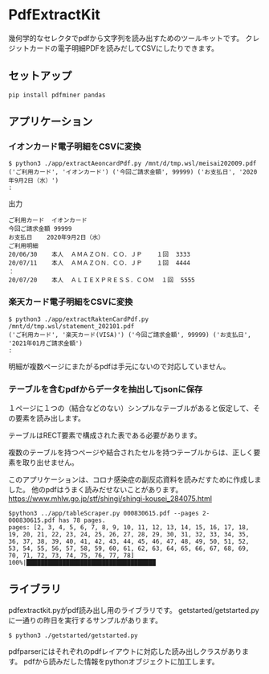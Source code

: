 # PdfExtractKit
幾何学的なセレクタでpdfから文字列を読み出すためのツールキットです。
クレジットカードの電子明細PDFを読みだしてCSVにしたりできます。

## セットアップ
```
pip install pdfminer pandas
```

## アプリケーション

### イオンカード電子明細をCSVに変換

```
$ python3 ./app/extractAeoncardPdf.py /mnt/d/tmp.wsl/meisai202009.pdf
('ご利用カード', 'イオンカード') ('今回ご請求金額', 99999) ('お支払日', '2020年9月2日（水）')
:
```

出力
```
ご利用カード	イオンカード
今回ご請求金額	99999
お支払日	2020年9月2日（水）
ご利用明細
20/06/30	本人	ＡＭＡＺＯＮ．ＣＯ．ＪＰ	１回	3333
20/07/11	本人	ＡＭＡＺＯＮ．ＣＯ．ＪＰ	１回	4444
：
20/07/20	本人	ＡＬＩＥＸＰＲＥＳＳ．ＣＯＭ	１回	5555
```

### 楽天カード電子明細をCSVに変換

```
$ python3 ./app/extractRaktenCardPdf.py /mnt/d/tmp.wsl/statement_202101.pdf
('ご利用カード', '楽天カード(VISA)') ('今回ご請求金額', 99999) ('お支払日', '2021年01月ご請求金額')
:
```

明細が複数ページにまたがるpdfは手元にないので対応していません。

### テーブルを含むpdfからデータを抽出してjsonに保存

１ページに１つの（結合などのない）シンプルなテーブルがあると仮定して、その要素を読み出します。

テーブルはRECT要素で構成された表である必要があります。

複数のテーブルを持つページや結合されたセルを持つテーブルからは、正しく要素を取り出せません。

このアプリケーションは、コロナ感染症の副反応資料を読みだすために作成しました。
他のpdfはうまく読みだせないことがあります。
https://www.mhlw.go.jp/stf/shingi/shingi-kousei_284075.html


```
$python3 ../app/tableScraper.py 000830615.pdf --pages 2-
000830615.pdf has 78 pages.
pages: [2, 3, 4, 5, 6, 7, 8, 9, 10, 11, 12, 13, 14, 15, 16, 17, 18, 19, 20, 21, 22, 23, 24, 25, 26, 27, 28, 29, 30, 31, 32, 33, 34, 35, 36, 37, 38, 39, 40, 41, 42, 43, 44, 45, 46, 47, 48, 49, 50, 51, 52, 53, 54, 55, 56, 57, 58, 59, 60, 61, 62, 63, 64, 65, 66, 67, 68, 69, 70, 71, 72, 73, 74, 75, 76, 77, 78]
100%|████████████████████████████████████

```


## ライブラリ

pdfextractkit.pyがpdf読み出し用のライブラリです。
getstarted/getstarted.pyに一通りの昨日を実行するサンプルがあります。
```
$ python3 ./getstarted/getstarted.py
```

pdfparserにはそれぞれのpdfレイアウトに対応した読み出しクラスがあります。
pdfから読みだした情報をpythonオブジェクトに加工します。

